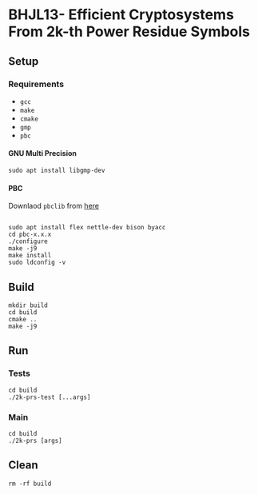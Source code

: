 # BHJL13- Efficient Cryptosystems From 2k-th Power Residue Symbols


## Setup

### Requirements
- `gcc`
- `make`
- `cmake`
- `gmp`
- `pbc`
#### GNU Multi Precision
`sudo apt install libgmp-dev`

#### PBC

Downlaod `pbclib` from [here](https://crypto.stanford.edu/pbc/download.html)
```shell script

sudo apt install flex nettle-dev bison byacc
cd pbc-x.x.x
./configure
make -j9
make install
sudo ldconfig -v
```


## Build
```shell script
mkdir build
cd build
cmake ..
make -j9
```

## Run

### Tests
```shell script
cd build
./2k-prs-test [...args]
```


### Main
```shell script
cd build
./2k-prs [args]
```
## Clean

```shell script
rm -rf build
```
